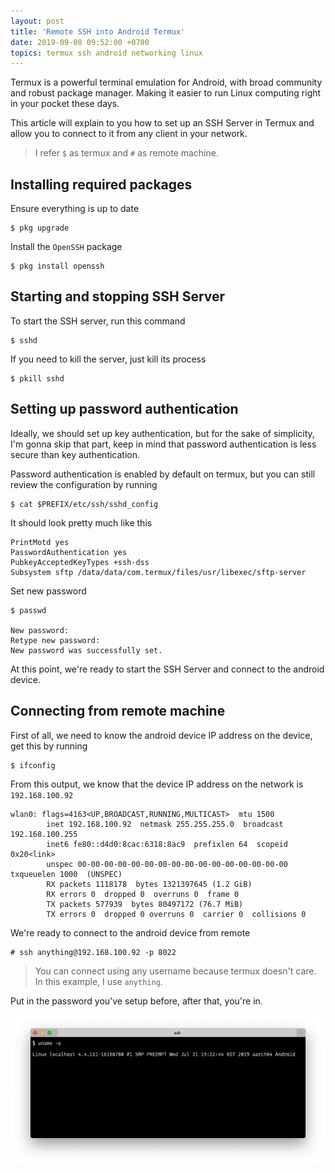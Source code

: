 ```yaml
---
layout: post
title: 'Remote SSH into Android Termux'
date: 2019-09-08 09:52:00 +0700
topics: termux ssh android networking linux
---
```


Termux is a powerful terminal emulation for Android, with broad community and robust package manager. Making it easier to run Linux computing right in your pocket these days.

This article will explain to you how to set up an SSH Server in Termux and allow you to connect to it from any client in your network.

> I refer `$` as termux and `#` as remote machine.

## Installing required packages

Ensure everything is up to date

```
$ pkg upgrade
```

Install the `OpenSSH` package

```
$ pkg install openssh
```

## Starting and stopping SSH Server

To start the SSH server, run this command

```
$ sshd
```

If you need to kill the server, just kill its process

```
$ pkill sshd
```

## Setting up password authentication

Ideally, we should set up key authentication, but for the sake of simplicity, I'm gonna skip that part, keep in mind that password authentication is less secure than key authentication.

Password authentication is enabled by default on termux, but you can still review the configuration by running

```
$ cat $PREFIX/etc/ssh/sshd_config
```

It should look pretty much like this

```
PrintMotd yes
PasswordAuthentication yes
PubkeyAcceptedKeyTypes +ssh-dss
Subsystem sftp /data/data/com.termux/files/usr/libexec/sftp-server
```

Set new password

```
$ passwd

New password:
Retype new password:
New password was successfully set.
```

At this point, we're ready to start the SSH Server and connect to the android device.

## Connecting from remote machine

First of all, we need to know the android device IP address on the device, get this by running

```
$ ifconfig
```

From this output, we know that the device IP address on the network is `192.168.100.92`

```
wlan0: flags=4163<UP,BROADCAST,RUNNING,MULTICAST>  mtu 1500
        inet 192.168.100.92  netmask 255.255.255.0  broadcast 192.168.100.255
        inet6 fe80::d4d0:8cac:6318:8ac9  prefixlen 64  scopeid 0x20<link>
        unspec 00-00-00-00-00-00-00-00-00-00-00-00-00-00-00-00  txqueuelen 1000  (UNSPEC)
        RX packets 1118178  bytes 1321397645 (1.2 GiB)
        RX errors 0  dropped 0  overruns 0  frame 0
        TX packets 577939  bytes 80497172 (76.7 MiB)
        TX errors 0  dropped 0 overruns 0  carrier 0  collisions 0
```

We're ready to connect to the android device from remote

```
# ssh anything@192.168.100.92 -p 8022
```

> You can connect using any username because termux doesn't care. In this example, I use `anything`.

Put in the password you've setup before, after that, you're in.

![SSH to Termux from remote machine](/images/termux-ssh-in.png)
